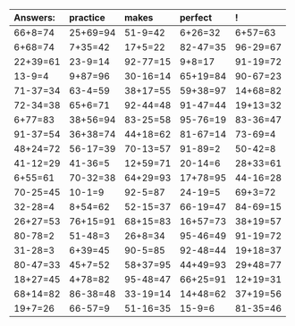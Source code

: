 | Answers: | practice | makes | perfect | ! |
| :--- | :--- | :--- | :--- | :--- |
| 66+8=74 | 25+69=94 | 51-9=42 | 6+26=32 | 6+57=63 | 
| 6+68=74 | 7+35=42 | 17+5=22 | 82-47=35 | 96-29=67 | 
| 22+39=61 | 23-9=14 | 92-77=15 | 9+8=17 | 91-19=72 | 
| 13-9=4 | 9+87=96 | 30-16=14 | 65+19=84 | 90-67=23 | 
| 71-37=34 | 63-4=59 | 38+17=55 | 59+38=97 | 14+68=82 | 
| 72-34=38 | 65+6=71 | 92-44=48 | 91-47=44 | 19+13=32 | 
| 6+77=83 | 38+56=94 | 83-25=58 | 95-76=19 | 83-36=47 | 
| 91-37=54 | 36+38=74 | 44+18=62 | 81-67=14 | 73-69=4 | 
| 48+24=72 | 56-17=39 | 70-13=57 | 91-89=2 | 50-42=8 | 
| 41-12=29 | 41-36=5 | 12+59=71 | 20-14=6 | 28+33=61 | 
| 6+55=61 | 70-32=38 | 64+29=93 | 17+78=95 | 44-16=28 | 
| 70-25=45 | 10-1=9 | 92-5=87 | 24-19=5 | 69+3=72 | 
| 32-28=4 | 8+54=62 | 52-15=37 | 66-19=47 | 84-69=15 | 
| 26+27=53 | 76+15=91 | 68+15=83 | 16+57=73 | 38+19=57 | 
| 80-78=2 | 51-48=3 | 26+8=34 | 95-46=49 | 91-19=72 | 
| 31-28=3 | 6+39=45 | 90-5=85 | 92-48=44 | 19+18=37 | 
| 80-47=33 | 45+7=52 | 58+37=95 | 44+49=93 | 29+48=77 | 
| 18+27=45 | 4+78=82 | 95-48=47 | 66+25=91 | 12+19=31 | 
| 68+14=82 | 86-38=48 | 33-19=14 | 14+48=62 | 37+19=56 | 
| 19+7=26 | 66-57=9 | 51-16=35 | 15-9=6 | 81-35=46 | 
